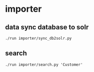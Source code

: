 # importer

## data sync database to solr

```
./run importer/sync_db2solr.py
```

## search

```
./run importer/search.py 'Customer'
```

